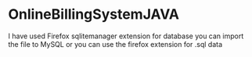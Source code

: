 # OnlineBillingSystemJAVA
I have used Firefox sqlitemanager extension for database 
you can import the file to MySQL 
or you can use the firefox extension for .sql data
